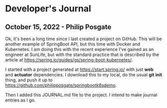 # Developer's Journal

## October 15, 2022 - Philip Posgate

Ok, it's been a long time since I last created a project on GitHub.  This will be another example of SpringBoot API, but this time with Docker and Kubernetes.  I am doing this with the recent experience I've gained as an engineer at SunLife, but with the standard practice that is described by the article at https://spring.io/guides/gs/spring-boot-kubernetes/.

I started with a project generated at https://start.spring.io/ with just **web** and **actuator** dependencies.  I download this to my local, do the usual **git init** thing, and push it up to https://github.com/philipposgate/springbootk8sdemo.

Then I added this JOURNAL.md file to the project.  I intend to make journal entries as I go.
